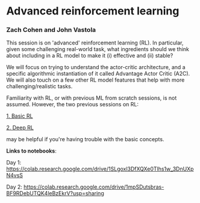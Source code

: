 # Advanced reinforcement learning
### Zach Cohen and John Vastola

This session is on 'advanced' reinforcement learning (RL). In particular, given some challenging real-world task, what ingredients should we think about including in a RL model to make it (i) effective and (ii) stable?

We will focus on trying to understand the actor-critic architecture, and a specific algorithmic instantiation of it called Advantage Actor Critic (A2C). We will also touch on a few other RL model features that help with more challenging/realistic tasks.

Familiarity with RL, or with previous ML from scratch sessions, is not assumed. However, the two previous sessions on RL:

[1. Basic RL](https://github.com/DrugowitschLab/ML-from-scratch-seminar/tree/master/reinforcement%20learning)

[2. Deep RL](https://github.com/DrugowitschLab/ML-from-scratch-seminar/tree/master/DeepRL)

may be helpful if you're having trouble with the basic concepts.

**Links to notebooks**:

Day 1: https://colab.research.google.com/drive/1SLgoxl3DfXQXe0Tlhs1w_3DnUXpN4vsS

Day 2: https://colab.research.google.com/drive/1mpSDutsbras-BF9RDebUTQK4leBzEkrV?usp=sharing
